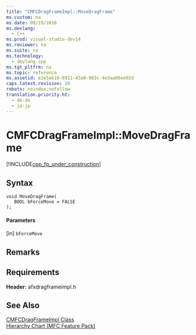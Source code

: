 ```yaml
---
title: "CMFCDragFrameImpl::MoveDragFrame"
ms.custom: na
ms.date: 09/19/2016
ms.devlang: 
  - C++
ms.prod: visual-studio-dev14
ms.reviewer: na
ms.suite: na
ms.technology: 
  - devlang-cpp
ms.tgt_pltfrm: na
ms.topic: reference
ms.assetid: e2e5ab16-8911-43a0-983c-4e3aa06ee02d
caps.latest.revision: 10
robots: noindex,nofollow
translation.priority.ht: 
  - de-de
  - ja-jp
---
```

# CMFCDragFrameImpl::MoveDragFrame
[!INCLUDE[cpp_fp_under_construction](../vs140/includes/cpp_fp_under_construction_md.md)]  
  
## Syntax  
  
```  
void MoveDragFrame(  
   BOOL bForceMove = FALSE  
);  
```  
  
#### Parameters  
 [in] `bForceMove`  
  
## Remarks  
  
## Requirements  
 **Header:** afxdragframeimpl.h  
  
## See Also  
 [CMFCDragFrameImpl Class](../vs140/CMFCDragFrameImpl-Class.md)   
 [Hierarchy Chart (MFC Feature Pack)](../vs140/Hierarchy-Chart.md)